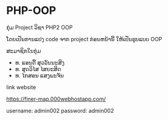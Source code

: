 # PHP-OOP

ກຸ່ມ Project ວິຊາ PHP2 OOP

ໂດຍເປັນການແປງ code ຈາກ project ກ່ອນຫນ້ານີ້ ໃຫ້ເປັນຮູບແບບ OOP

ສະມາຊິກໃນກຸ່ມ
- ທ. ແອນດີ້ ສຸວວັນນະສິງ
- ທ. ສຸດວິໄສ ໄສຍະສິດ
- ທ. ໄກສອນ ແສງພະຈັນ

link website

https://finer-map.000webhostapp.com/

username: admin002
password: admin002
